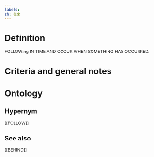 ```yaml
---
labels: 
zh: 後來
---
```


# Definition
FOLLOWing IN TIME AND OCCUR WHEN SOMETHING HAS OCCURRED.  
# Criteria and general notes
# Ontology

## Hypernym
[[FOLLOW]]
## See also
[[BEHIND]]